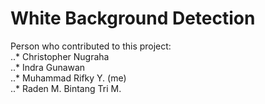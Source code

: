 # White Background Detection

Person who contributed to this project: <br />
..*	Christopher Nugraha<br />
..*	Indra Gunawan<br />
..*	Muhammad Rifky Y. (me)<br />
..*	Raden M. Bintang Tri M.